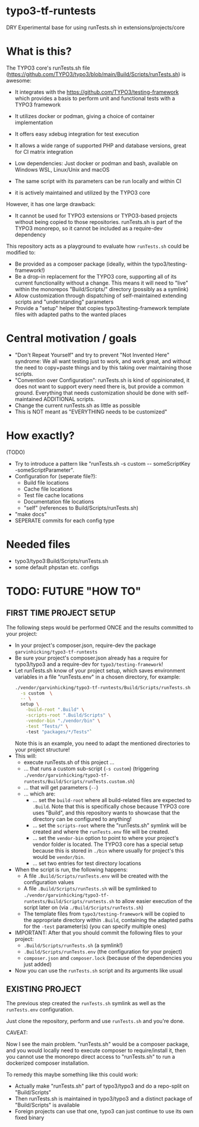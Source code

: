 # typo3-tf-runtests

DRY Experimental base for using runTests.sh in extensions/projects/core

# What is this?

The TYPO3 core's runTests.sh file
(https://github.com/TYPO3/typo3/blob/main/Build/Scripts/runTests.sh)
is awesome:

* It integrates with the https://github.com/TYPO3/testing-framework which
  provides a basis to perform unit and functional tests with a TYPO3
  framework

* It utilizes docker or podman, giving a choice of container implementation

* It offers easy xdebug integration for test execution

* It allows a wide range of supported PHP and database versions, great for
  CI matrix integration

* Low dependencies: Just docker or podman and bash, available on Windows
  WSL, Linux/Unix and macOS

* The same script with its parameters can be run locally and within CI

* it is actively maintained and utilized by the TYPO3 core

However, it has one large drawback:

* It cannot be used for TYPO3 extensions or TYPO3-based projects without
  being copied to those repositories. runTests.sh is part of the
  TYPO3 monorepo, so it cannot be included as a require-dev dependency

This repository acts as a playground to evaluate how `runTests.sh` could
be modified to:

* Be provided as a composer package (ideally, within the
  typo3/testing-framework!)
* Be a drop-in replacement for the TYPO3 core, supporting all of its
  current functionality without a change. This means it will need to
  "live" within the monorepos "Build/Scripts/" directory (possibly as a
  symlink)
* Allow customization through dispatching of self-maintained extending
  scripts and "understanding" parameters
* Provide a "setup" helper that copies typo3/testing-framework template
  files with adapted paths to the wanted places

# Central motivation / goals

* "Don't Repeat Yourself" and try to prevent "Not Invented Here" syndrome:
  We all want testing just to work, and work great, and without the need
  to copy+paste things and by this taking over maintaining those scripts.
* "Convention over Configuration": runTests.sh is kind of oppinionated,
  it does not want to support every need there is, but provide a common
  ground. Everything that needs customization should be done with
  self-maintained ADDITIONAL scripts.
* Change the current runTests.sh as little as possible
* This is NOT meant as "EVERYTHING needs to be customized"

# How exactly?

(TODO)

* Try to introduce a pattern like "runTests.sh -s custom -- someScriptKey -someScriptParameter".
* Configuration for (seperate file?):
  * Build file locations
  * Cache file locations
  * Test file cache locations
  * Documentation file locations
  * "self" (references to Build/Scripts/runTests.sh)
* "make docs"
* SEPERATE commits for each config type

# Needed files

* typo3/typo3:Build/Scripts/runTests.sh
* some default phpstan etc. configs

# TODO: FUTURE "HOW TO"

## FIRST TIME PROJECT SETUP

The following steps would be performed ONCE and the results committed to your project:

* In your project's composer.json, require-dev the package `garvinhicking/typo3-tf-runtests`
* Be sure your project's composer.json already has a require for typo3/typo3 and a require-dev for `typo3/testing-framework`!
* Let runTests.sh know of your project setup, which saves environment variables in a file "runTests.env" in a chosen directory, for example:
  ```bash
  ./vendor/garvinhicking/typo3-tf-runtests/Build/Scripts/runTests.sh \
    -s custom  \
    -- \
    setup \
      -build-root ".Build" \
      -scripts-root ".Build/Scripts" \
      -vendor-bin "./vendor/bin" \
      -test "Tests/" \ 
      -test "packages/*/Tests"`
  ```
  Note this is an example, you need to adapt the mentioned directories to your project structure!
* This will:
  * execute runTests.sh of this project ...
  * ... that runs a custom sub-script (`-s custom`) (triggering `./vendor/garvinhicking/typo3-tf-runtests/Build/Scripts/runTests.custom.sh`) 
  * ... that will get parameters (`--`)
  * ... which are:
    * ... set the `build-root` where all build-related files are expected to `.Build`. Note that this is specifically chose because TYPO3 core uses "Build", and this repository wants to showcase that the directory can be configured to anything!
    * ... set the `scripts-root` where the "runTests.sh" symlink will be created and where the `runTests.env` file will be created.
    * ... set the `vendor-bin` option to point to where your project's vendor folder is located. The TYPO3 core has a special setup because this is stored in `./bin` where usually for project's this would be `vendor/bin`.
    * ... set two entries for test directory locations
* When the script is run, the following happens:
  * A file `.Build/Scripts/runTests.env` will be created with the configuration values
  * A file `.Build/Scripts/runTests.sh` will be symlinked to `./vendor/garvinhicking/typo3-tf-runtests/Build/Scripts/runtests.sh` to allow easier execution of the script later on (via `./Build/Scripts/runTests.sh`)
  * The template files from `typo3/testing-framework` will be copied to the appropriate directory within `.Build`, containing the adapted paths for the `-test` parameter(s) (you can specify multiple ones)
* IMPORTANT: After that you should commit the following files to your project:
  * `.Build/Scripts/runTests.sh` (a symlink!)
  * `.Build/Scripts/runTests.env` (the configuration for your project)
  * `composer.json` and `composer.lock` (because of the dependencies you just added)
* Now you can use the `runTests.sh` script and its arguments like usual

## EXISTING PROJECT

The previous step created the `runTests.sh` symlink as well as the `runTests.env` configuration.

Just clone the repository, perform and use `runTests.sh` and you're done.

CAVEAT:

Now I see the main problem. "runTests.sh" would be a composer package, and you would locally
need to execute composer to require/install it, then you cannot use the monorepo direct
access to "runTests.sh" to run a dockerized composer installation.

To remedy this maybe something like this could work:

* Actually make "runTests.sh" part of typo3/typo3 and do a repo-split on "Build/Scripts"
* Then runTests.sh is maintained in typo3/typo3 and a distinct package of "Build/Scripts" is available
* Foreign projects can use that one, typo3 can just continue to use its own fixed binary

